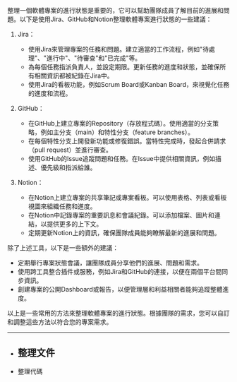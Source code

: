 整理一個軟體專案的進行狀態是重要的，它可以幫助團隊成員了解目前的進展和問題。以下是使用Jira、GitHub和Notion整理軟體專案進行狀態的一些建議：

1. Jira：
   - 使用Jira來管理專案的任務和問題。建立適當的工作流程，例如"待處理"、"進行中"、"待審查"和"已完成"等。
   - 為每個任務指派負責人，並設定期限。更新任務的進度和狀態，並確保所有相關資訊都被紀錄在Jira中。
   - 使用Jira的看板功能，例如Scrum Board或Kanban Board，來視覺化任務的進度和流程。

2. GitHub：
   - 在GitHub上建立專案的Repository（存放程式碼）。使用適當的分支策略，例如主分支（main）和特性分支（feature branches）。
   - 在每個特性分支上開發新功能或修復錯誤。當特性完成時，發起合併請求（pull request）並進行審查。
   - 使用GitHub的Issue追蹤問題和任務。在Issue中提供相關資訊，例如描述、優先級和指派給誰。

3. Notion：
   - 在Notion上建立專案的共享筆記或專案看板。可以使用表格、列表或看板視圖來組織任務和進度。
   - 在Notion中記錄專案的重要訊息和會議紀錄。可以添加檔案、圖片和連結，以提供更多的上下文。
   - 定期更新Notion上的資訊，確保團隊成員能夠瞭解最新的進展和問題。

除了上述工具，以下是一些額外的建議：
- 定期舉行專案狀態會議，讓團隊成員分享他們的進展、問題和需求。
- 使用跨工具整合插件或服務，例如Jira和GitHub的連接，以便在兩個平台間同步資訊。
- 創建專案的公開Dashboard或報告，以便管理層和利益相關者能夠追蹤整體進度。

以上是一些常用的方法來整理軟體專案的進行狀態。根據團隊的需求，您可以自訂和調整這些方法以符合您的專案需求。

---

- 整理文件
  - 
- 整理代碼